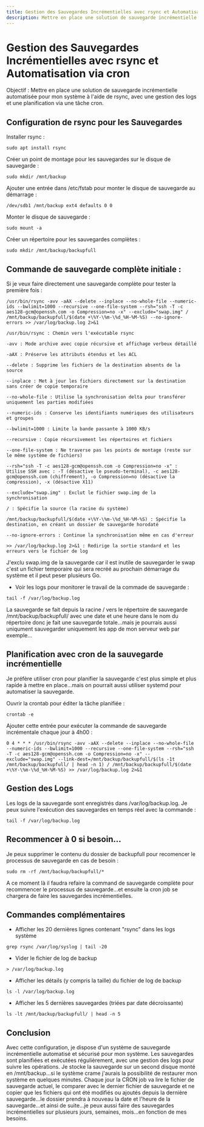 ```yaml
---
title: Gestion des Sauvegardes Incrémentielles avec rsync et Automatisation viaune tâche cron
description: Mettre en place une solution de sauvegarde incrémentielle automatisée pour ton système à l'aide de rsync, avec une gestion des logs et une planification via une tâchecron.
---
```


# Gestion des Sauvegardes Incrémentielles avec rsync et Automatisation via cron

Objectif : Mettre en place une solution de sauvegarde incrémentielle automatisée pour mon système à l'aide de rsync, avec une gestion des logs et une planification via une tâche cron.

## Configuration de rsync pour les Sauvegardes

Installer rsync :

```shell
sudo apt install rsync
```

Créer un point de montage pour les sauvegardes  sur le disque de sauvegarde :

```shell
sudo mkdir /mnt/backup
```

Ajouter une entrée dans /etc/fstab pour monter le disque de sauvegarde au démarrage :

```shell
/dev/sdb1 /mnt/backup ext4 defaults 0 0
```

Monter le disque de sauvegarde :

```shell
sudo mount -a
```

Créer un répertoire pour les sauvegardes complètes :

```shell
sudo mkdir /mnt/backup/backupfull
```

## Commande de sauvegarde complète initiale :

Si je veux faire directement une sauvegarde complète pour tester la première fois :

```shell
/usr/bin/rsync -avv -aAX --delete --inplace --no-whole-file --numeric-ids --bwlimit=1000 --recursive --one-file-system --rsh="ssh -T -c aes128-gcm@openssh.com -o Compression=no -x" --exclude="swap.img" / /mnt/backup/backupfull/$(date +\%Y-\%m-\%d_%H-%M-%S) --no-ignore-errors >> /var/log/backup.log 2>&1
```


`/usr/bin/rsync : Chemin vers l'exécutable rsync`

`-avv : Mode archive avec copie récursive et affichage verbeux détaillé`  

`-aAX : Préserve les attributs étendus et les ACL`  

`--delete : Supprime les fichiers de la destination absents de la source`  

`--inplace : Met à jour les fichiers directement sur la destination sans créer de copie temporaire`  

`--no-whole-file : Utilise la synchronisation delta pour transférer uniquement les parties modifiées`  

`--numeric-ids : Conserve les identifiants numériques des utilisateurs et groupes`  

`--bwlimit=1000 : Limite la bande passante à 1000 KB/s`  

`--recursive : Copie récursivement les répertoires et fichiers` 

`--one-file-system : Ne traverse pas les points de montage (reste sur le même système de fichiers)`  

`--rsh="ssh -T -c aes128-gcm@openssh.com -o Compression=no -x" : Utilise SSH avec : -T (désactive le pseudo-terminal), -c aes128-gcm@openssh.com (chiffrement), -o Compression=no (désactive la compression), -x (désactive X11)`  

`--exclude="swap.img" : Exclut le fichier swap.img de la synchronisation`  

`/ : Spécifie la source (la racine du système)`  

`/mnt/backup/backupfull/$(date +\%Y-\%m-\%d_%H-%M-%S) : Spécifie la destination, en créant un dossier de sauvegarde horodaté`  

`--no-ignore-errors : Continue la synchronisation même en cas d'erreur`  

`>> /var/log/backup.log 2>&1 : Redirige la sortie standard et les erreurs vers le fichier de log`

J'exclu swap.img de la sauvegarde car il est inutile de sauvegarder le swap c'est un fichier temporaire qui sera recréé au prochain démarrage du système et il peut peser plusieurs Go.

- Voir les logs pour monitorer le travail de la commade de sauvegarde :

```shell
tail -f /var/log/backup.log
```

La sauvegarde se fait depuis la racine / vers le répertoire de sauvegarde /mnt/backup/backupfull/ avec une date et une heure dans le nom du répertoire donc je fait une sauvegarde totale...mais je pourrais aussi uniqument sauvegarder uniquement les app de mon serveur web par exemple...


## Planification avec cron de la sauvegarde incrémentielle

Je préfère utiliser cron pour planifier la sauvegarde c'est plus simple et plus rapide à mettre en place...mais on pourrait aussi utiliser systemd pour automatiser la sauvegarde.

Ouvrir la crontab pour éditer la tâche planifiée :

```shell
crontab -e
```

Ajouter cette entrée pour exécuter la commande de sauvegarde incrémentale chaque jour à 4h00 :

```shell
0 4 * * * /usr/bin/rsync -avv -aAX --delete --inplace --no-whole-file --numeric-ids --bwlimit=1000 --recursive --one-file-system --rsh="ssh -T -c aes128-gcm@openssh.com -o Compression=no -x" --exclude="swap.img" --link-dest=/mnt/backup/backupfull/$(ls -1t /mnt/backup/backupfull/ | head -n 1) / /mnt/backup/backupfull/$(date +\%Y-\%m-\%d_%H-%M-%S) >> /var/log/backup.log 2>&1
```

## Gestion des Logs

Les logs de la sauvegarde sont enregistrés dans /var/log/backup.log. Je peux suivre l'exécution des sauvegardes en temps réel avec la commande :

```shell
tail -f /var/log/backup.log
```

## Recommencer à 0 si besoin...

Je peux supprimer le contenu du dossier de backupfull pour recomencer le processus de sauvegarde en cas de besoin :

```shell
sudo rm -rf /mnt/backup/backupfull/*
```

A ce moment là il faudra refaire la command de sauvegarde complète pour recommencer le processus de sauvegarde...et ensuite la cron job se chargera de faire les sauvegardes incrémentielles.

## Commandes complémentaires

-  Afficher les 20 dernières lignes contenant "rsync" dans les logs système

```shell
grep rsync /var/log/syslog | tail -20 
```
- Vider le fichier de log de backup

```shell
> /var/log/backup.log
```

- Afficher les détails (y compris la taille) du fichier de log de backup

```shell
ls -l /var/log/backup.log
```

- Afficher les 5 dernières sauvegardes (triées par date décroissante)

```shell
ls -lt /mnt/backup/backupfull/ | head -n 5
```

## Conclusion

Avec cette configuration, je dispose d'un système de sauvegarde incrémentielle automatisé et sécurisé pour mon système. Les sauvegardes sont planifiées et exécutées régulièrement, avec une gestion des logs pour suivre les opérations. Je stocke la sauvegarde sur un second disque monté en /mnt/backup...si le système crame j'aurais la possibilité de restaurer mon système en quelques minutes. Chaque jour la CRON job va lire le fichier de sauvegarde actuel, le comparer avec le dernier fichier de sauvegarde et ne copier que les fichiers qui ont été modifiés ou ajoutés depuis la dernière sauvegarde...le dossier prendra à nouveau la date et l'heure de la sauvegarde...et ainsi de suite...je peux aussi faire des sauvegardes incrémentielles sur plusieurs jours, semaines, mois...en fonction de mes besoins.


